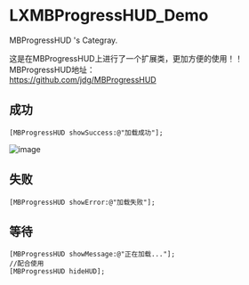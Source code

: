 # LXMBProgressHUD_Demo
MBProgressHUD 's Categray.


这是在MBProgressHUD上进行了一个扩展类，更加方便的使用！！<br>
MBProgressHUD地址：<br>
https://github.com/jdg/MBProgressHUD<br>

## 成功
```
[MBProgressHUD showSuccess:@"加载成功"];
```
![image](https://github.com/lionsom/LXLaunchGuidePods/blob/master/LXMBProgressHUD_Demo/showImage/fail.png)
## 失败
```
[MBProgressHUD showError:@"加载失败"];
```

## 等待
```
[MBProgressHUD showMessage:@"正在加载..."];
//配合使用
[MBProgressHUD hideHUD];
```
